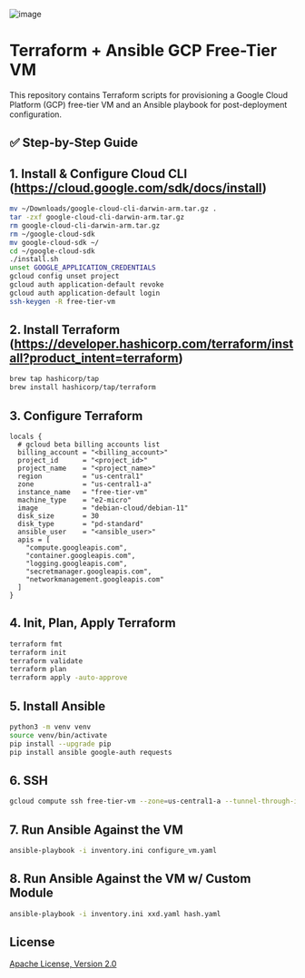 ![image](https://github.com/mytechnotalent/ansible-gcp-free-tier-vm/blob/main/terraform-ansible-gcp-free-tier-vm.png?raw=true)

# Terraform + Ansible GCP Free-Tier VM

This repository contains Terraform scripts for provisioning a Google Cloud Platform (GCP) free-tier VM and an Ansible playbook for post-deployment configuration.

## ✅ Step-by-Step Guide

## 1. Install & Configure Cloud CLI (https://cloud.google.com/sdk/docs/install)
```bash
mv ~/Downloads/google-cloud-cli-darwin-arm.tar.gz .
tar -zxf google-cloud-cli-darwin-arm.tar.gz
rm google-cloud-cli-darwin-arm.tar.gz 
rm ~/google-cloud-sdk
mv google-cloud-sdk ~/
cd ~/google-cloud-sdk 
./install.sh
unset GOOGLE_APPLICATION_CREDENTIALS
gcloud config unset project
gcloud auth application-default revoke
gcloud auth application-default login
ssh-keygen -R free-tier-vm
```

## 2. Install Terraform (https://developer.hashicorp.com/terraform/install?product_intent=terraform)
```bash
brew tap hashicorp/tap
brew install hashicorp/tap/terraform
```

## 3. Configure Terraform
```hcl
locals {
  # gcloud beta billing accounts list
  billing_account = "<billing_account>"
  project_id      = "<project_id>"
  project_name    = "<project_name>"
  region          = "us-central1"
  zone            = "us-central1-a"
  instance_name   = "free-tier-vm"
  machine_type    = "e2-micro"
  image           = "debian-cloud/debian-11"
  disk_size       = 30
  disk_type       = "pd-standard"
  ansible_user    = "<ansible_user>"
  apis = [
    "compute.googleapis.com",
    "container.googleapis.com",
    "logging.googleapis.com",
    "secretmanager.googleapis.com",
    "networkmanagement.googleapis.com"
  ]
}
```

## 4. Init, Plan, Apply Terraform
```bash
terraform fmt
terraform init
terraform validate
terraform plan
terraform apply -auto-approve 
```

## 5. Install Ansible
```bash
python3 -m venv venv
source venv/bin/activate
pip install --upgrade pip
pip install ansible google-auth requests
```

## 6. SSH
```bash
gcloud compute ssh free-tier-vm --zone=us-central1-a --tunnel-through-iap --project=$(terraform output -raw project_id)
```

## 7. Run Ansible Against the VM
```bash
ansible-playbook -i inventory.ini configure_vm.yaml
```

## 8. Run Ansible Against the VM w/ Custom Module
```bash
ansible-playbook -i inventory.ini xxd.yaml hash.yaml
```

## License
[Apache License, Version 2.0](https://www.apache.org/licenses/LICENSE-2.0)
